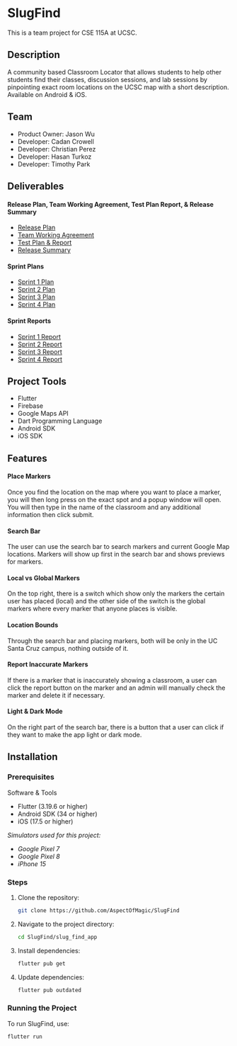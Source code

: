 # SlugFind
This is a team project for CSE 115A at UCSC.

## Description
A community based Classroom Locator that allows students to help other students find their classes, discussion sessions, and lab sessions by pinpointing exact room locations on the UCSC map with a short description. Available on Android & iOS.

##  Team
- Product Owner: Jason Wu
- Developer: Cadan Crowell
- Developer: Christian Perez
- Developer: Hasan Turkoz
- Developer: Timothy Park

## Deliverables
#### Release Plan, Team Working Agreement, Test Plan Report, & Release Summary
- [Release Plan](docs/Release-Plan.pdf)
- [Team Working Agreement](docs/Team-Working-Agreements.pdf)
- [Test Plan & Report](docs/Test-Plan-Report.pdf)
- [Release Summary](docs/Release-Summary.pdf)

#### Sprint Plans
- [Sprint 1 Plan](docs/Sprint-1-Plan.pdf)
- [Sprint 2 Plan](docs/Sprint-2-Plan.pdf)
- [Sprint 3 Plan](docs/Sprint-3-Plan.pdf)
- [Sprint 4 Plan](docs/Sprint-4-Plan.pdf)

#### Sprint Reports
- [Sprint 1 Report](docs/Sprint-1-Report.pdf)
- [Sprint 2 Report](docs/Sprint-2-Report.pdf)
- [Sprint 3 Report](docs/Sprint-3-Report.pdf)
- [Sprint 4 Report](docs/Sprint-4-Report.pdf)

## Project Tools
- Flutter
- Firebase
- Google Maps API
- Dart Programming Language
- Android SDK
- iOS SDK

## Features
#### Place Markers
Once you find the location on the map where you want to place a marker, you will then long press on the exact spot and a popup window will open. You will then type in the name of the classroom and any additional information then click submit.
#### Search Bar
The user can use the search bar to search markers and current Google Map locations. Markers will show up first in the search bar and shows previews for markers.
#### Local vs Global Markers
On the top right, there is a switch which show only the markers the certain user has placed (local) and the other side of the switch is the global markers where every marker that anyone places is visible.
#### Location Bounds
Through the search bar and placing markers, both will be only in the UC Santa Cruz campus, nothing outside of it.
#### Report Inaccurate Markers
If there is a marker that is inaccurately showing a classroom, a user can click the report button on the marker and an admin will manually check the marker and delete it if necessary.
#### Light & Dark Mode
On the right part of the search bar, there is a button that a user can click if they want to make the app light or dark mode.

## Installation

### Prerequisites
Software & Tools
- Flutter (3.19.6 or higher)
- Android SDK (34 or higher)
- iOS (17.5 or higher)

*Simulators used for this project:* 
- *Google Pixel 7* 
- *Google Pixel 8*
- *iPhone 15*

### Steps
1. Clone the repository:
    ```bash
    git clone https://github.com/AspectOfMagic/SlugFind
    ```
2. Navigate to the project directory:
    ```bash
    cd SlugFind/slug_find_app
    ```
3. Install dependencies:
    ```bash
    flutter pub get
    ```
4. Update dependencies:
    ```bash
    flutter pub outdated
    ```

### Running the Project
To run SlugFind, use:
```bash
flutter run
```